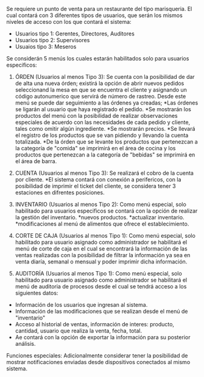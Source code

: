 Se requiere un punto de venta para un restaurante del tipo marisqueria.
El cual contará con 3 diferentes tipos de usuarios, que serán los mismos niveles de acceso con los que contará el sistema:
* Usuarios tipo 1: Gerentes, Directores, Auditores
* Usuarios tipo 2: Supervisores
* Usuaios tipo 3: Meseros

Se considerán 5 menús los cuales estarán habilitados solo para usuarios especificos:
1.  ÓRDEN (Usuarios al menos Tipo 3): Se cuenta con la posibilidad de dar de alta una nueva órden; existirá la opción de abrir nuevos pedidos
seleccionand la mesa en que se encuentra el cliente y asignando un código autonumerico que servirá de número de rastreo.
Desde este menú se puede dar seguimiento a las órdenes ya creadas;
*Las órdenes se ligarán al usuario que haya registrado el pedido.
*Se mostrarán los productos del menú con la posibilidad de realizar observaciones especiales de acuerdo con las necesidades de cada pedido y cliente, tales como omitir algún ingrediente.
*Se mostrarán precios.
*Se llevará el registro de los productos que se van pidiendo y llevando la cuenta totalizada.
*De la órden que se levante los productos que pertenezcan a la categoría de "comida" se imprimirá en el área de cocina y los productos que pertenezcan a la categoría de "bebidas" se imprimirá en el área de barra.

3.  CUENTA (Usuarios al menos Tipo 3): Se realizará el cobro de la cuenta por cliente.
*El sistema contará con conexión a perifericos, con la posibilidad de imprimir el ticket del cliente, se considera tener 3 estaciones en difrentes posiciones. 

4.  INVENTARIO (Usuarios al menos Tipo 2): Como menú especial, solo habilitado para usuarios especificos se contará con la opción de realizar la gestión del inventario.
*nuevos productos. 
*actualizar inventario.
*modificaciones al menú de alimentos que ofrece el establecimiento.

5.  CORTE DE CAJA (Usuarios al menos Tipo 1): Como menú especial, solo habilitado para usuario asignado como administrador
se habilitará el menú de corte de caja en el cual se encontrará la información de las ventas realizadas con la posibilidad de filtrar la información ya sea en venta diaría, semanal o mensual y poder imprimir dicha información.

7.  AUDITORÍA (Usuarios al menos Tipo 1): Como menú especial, solo habilitado para usuario asignado como administrador se habilitará el menú de auditoria de procesos desde el cual se tendrá acceso a los siguientes datos:
* Información de los usuarios que ingresan al sistema.
* Información de las modificaciones que se realizan desde el menú de "inventario"
* Acceso al historial de ventas, información de interes: producto, cantidad, usuario que realiza la venta, fecha, total.
* Ae contará con la opción de exportar la información para su posterior análisis.

Funciones especiales: Adicionalmente considerar tener la posibilidad de mostrar notificaciones enviadas desde dispositivos conectados al mismo sistema.

